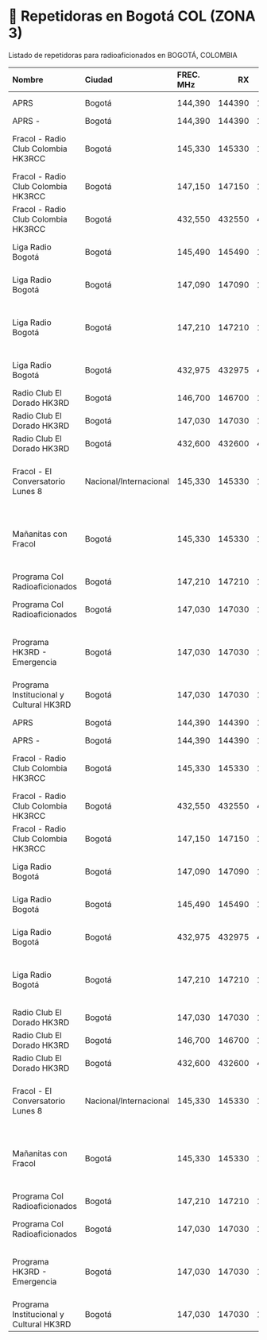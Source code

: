 # 📡 Repetidoras en Bogotá COL (ZONA 3)

Listado de repetidoras para radioaficionados en BOGOTÁ, COLOMBIA

| Nombre                                  | Ciudad                 | FREC. MHz   |     RX |     TX | Cerro            |   Split | Tono   | Modo    | Horario                                                        |
|:----------------------------------------|:-----------------------|:------------|-------:|-------:|:-----------------|--------:|:-------|:--------|:---------------------------------------------------------------|
| APRS                                    | Bogotá                 | 144,390     | 144390 | 144390 | Granada          |       0 | Sin    | FM      | HKNET APRS LCRA                                                |
| APRS -                                  | Bogotá                 | 144,390     | 144390 | 144390 | Bogotá           |       0 | Sin    | FM      | Local APRS                                                     |
| Fracol - Radio Club Colombia HK3RCC     | Bogotá                 | 145,330     | 145330 | 144730 | Granada          |    -600 | 85,4   | FM      | Red Nacional Echolink Nodo Conferencia Fracol                  |
| Fracol - Radio Club Colombia HK3RCC     | Bogotá                 | 147,150     | 147150 | 147750 | Norte            |     600 | 85,4   | FM/DMR  | Sabana al Norte                                                |
| Fracol - Radio Club Colombia HK3RCC     | Bogotá                 | 432,550     | 432550 | 437550 | Lucero Alto      |       5 | 85,4   | FM      | Cubre la Sabana de Bogotá                                      |
| Liga Radio Bogotá                       | Bogotá                 | 145,490     | 145490 | 144890 | Cruz Verde       |    -600 | 131,8  | FM      | RED NACIONAL LCRA                                              |
| Liga Radio Bogotá                       | Bogotá                 | 147,090     | 147090 | 147690 | Cable            |     600 | 131,8  | FM/C4FM | S/TD - Local Sabana Bogota                                     |
| Liga Radio Bogotá                       | Bogotá                 | 147,210     | 147210 | 147810 | Granada          |     600 | 131,8  | FM      | Cundinamarca al occidente, oriente de Caldas, Norte del Tolima |
| Liga Radio Bogotá                       | Bogotá                 | 432,975     | 432975 | 437975 | El Cable         |       5 | 131,8  | FM      | (próxima frec. 433.275 ) FM/C4FM                               |
| Radio Club El Dorado HK3RD              | Bogotá                 | 146,700     | 146700 | 146100 | Picacho          |    -600 | 77,0   | FM/C4FM | S/TD -                                                         |
| Radio Club El Dorado HK3RD              | Bogotá                 | 147,030     | 147030 | 147630 | Manjuy           |     600 | 77,0   | FM/C4FM | S/TD -                                                         |
| Radio Club El Dorado HK3RD              | Bogotá                 | 432,600     | 432600 | 437600 | Picacho Cund/rca |       5 | 77,0   | FM/C4FM | S/TD -                                                         |
| Fracol - El Conversatorio Lunes 8       | Nacional/Internacional | 145,330     | 145330 | 144730 | Granada          |    -600 | 85,4   | FM      | Conferencia Fracol - Echolink.20:00 a 21:00 RED NACIONAL       |
| Mañanitas con Fracol                    | Bogotá                 | 145,330     | 145330 | 144730 | Granada          |    -600 | 85,4   | FM      | Nodo Conferencia Fracol - Echolink. 6:30 a 8:00 RED NACIONAL   |
| Programa Col Radioaficionados           | Bogotá                 | 147,210     | 147210 | 147810 | Granada          |     600 | 131,8  | FM      | Domingos 08:30                                                 |
| Programa Col Radioaficionados           | Bogotá                 | 147,030     | 147030 | 147630 | Manjuy           |     600 | 77,0   | FM      | Domingos 08:30 Echolink HK3RD-R                                |
| Programa HK3RD - Emergencia             | Bogotá                 | 147,030     | 147030 | 147630 | Manjuy           |     600 | 77,0   | FM      | 16:00 a 15:00 enlace regional y Echolink - Red Emergencia      |
| Programa Institucional y Cultural HK3RD | Bogotá                 | 147,030     | 147030 | 147630 | Manjuy           |     600 | 77,0   | FM      | 18:00 a 19:00 Por Echolink HK3RD-R                             |
| APRS                                    | Bogotá                 | 144,390     | 144390 | 144390 | Granada          |       0 | Sin    | FM      | HKNET APRS LCRA                                                |
| APRS -                                  | Bogotá                 | 144,390     | 144390 | 144390 | Bogotá           |       0 | Sin    | FM      | Local APRS                                                     |
| Fracol - Radio Club Colombia HK3RCC     | Bogotá                 | 145,330     | 145330 | 144730 | Granada          |    -600 | 85,4   | FM      | Red Nacional Echolink Nodo Conferencia Fracol                  |
| Fracol - Radio Club Colombia HK3RCC     | Bogotá                 | 432,550     | 432550 | 437550 | Lucero Alto      |       5 | 85,4   | FM      | Cubre la Sabana de Bogotá                                      |
| Fracol - Radio Club Colombia HK3RCC     | Bogotá                 | 147,150     | 147150 | 147750 | Norte            |     600 | 85,4   | FM/DMR  | Sabana al Norte                                                |
| Liga Radio Bogotá                       | Bogotá                 | 147,090     | 147090 | 147690 | Cable            |     600 | 131,8  | FM/C4FM | S/TD - Local Sabana Bogota                                     |
| Liga Radio Bogotá                       | Bogotá                 | 145,490     | 145490 | 144890 | Cruz Verde       |    -600 | 131,8  | FM      | RED NACIONAL LCRA                                              |
| Liga Radio Bogotá                       | Bogotá                 | 432,975     | 432975 | 437975 | El Cable         |       5 | 131,8  | FM      | (próxima frec. 433.275 ) FM/C4FM                               |
| Liga Radio Bogotá                       | Bogotá                 | 147,210     | 147210 | 147810 | Granada          |     600 | 131,8  | FM      | Cundinamarca al occidente, oriente de Caldas, Norte del Tolima |
| Radio Club El Dorado HK3RD              | Bogotá                 | 147,030     | 147030 | 147630 | Manjuy           |     600 | 77,0   | FM/C4FM | S/TD -                                                         |
| Radio Club El Dorado HK3RD              | Bogotá                 | 146,700     | 146700 | 146100 | Picacho          |    -600 | 77,0   | FM/C4FM | S/TD -                                                         |
| Radio Club El Dorado HK3RD              | Bogotá                 | 432,600     | 432600 | 437600 | Picacho Cund/rca |       5 | 77,0   | FM/C4FM | S/TD -                                                         |
| Fracol - El Conversatorio Lunes 8       | Nacional/Internacional | 145,330     | 145330 | 144730 | Granada          |    -600 | 85,4   | FM      | Conferencia Fracol - Echolink.20:00 a 21:00 RED NACIONAL       |
| Mañanitas con Fracol                    | Bogotá                 | 145,330     | 145330 | 144730 | Granada          |    -600 | 85,4   | FM      | Nodo Conferencia Fracol - Echolink. 6:30 a 8:00 RED NACIONAL   |
| Programa Col Radioaficionados           | Bogotá                 | 147,210     | 147210 | 147810 | Granada          |     600 | 131,8  | FM      | Domingos 08:30                                                 |
| Programa Col Radioaficionados           | Bogotá                 | 147,030     | 147030 | 147630 | Manjuy           |     600 | 77,0   | FM      | Domingos 08:30 Echolink HK3RD-R                                |
| Programa HK3RD - Emergencia             | Bogotá                 | 147,030     | 147030 | 147630 | Manjuy           |     600 | 77,0   | FM      | 16:00 a 15:00 enlace regional y Echolink - Red Emergencia      |
| Programa Institucional y Cultural HK3RD | Bogotá                 | 147,030     | 147030 | 147630 | Manjuy           |     600 | 77,0   | FM      | 18:00 a 19:00 Por Echolink HK3RD-R                             |
